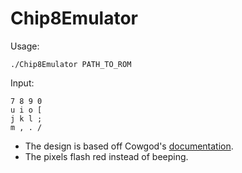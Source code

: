 Chip8Emulator
=============

Usage:

	./Chip8Emulator PATH_TO_ROM

Input:

	7 8 9 0
	u i o [
	j k l ;
	m , . /

* The design is based off Cowgod's [documentation](http://devernay.free.fr/hacks/chip8/C8TECH10.HTM]).
* The pixels flash red instead of beeping.

